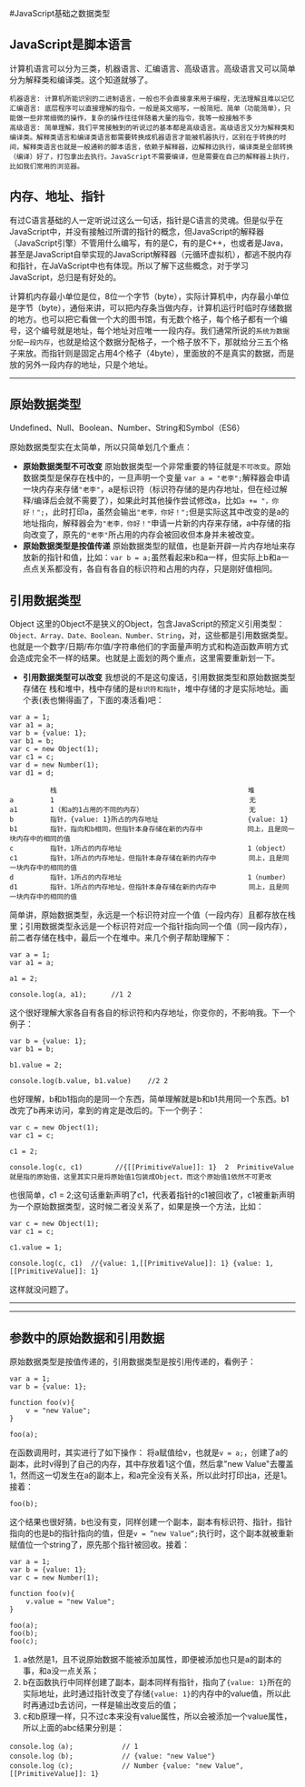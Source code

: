 #JavaScript基础之数据类型


JavaScript是脚本语言
---------------

计算机语言可以分为三类，机器语言、汇编语言、高级语言。高级语言又可以简单分为解释类和编译类。这个知道就够了。

```
机器语言: 计算机所能识别的二进制语言，一般也不会直接拿来用于编程，无法理解且难以记忆
汇编语言: 底层程序可以直接理解的指令，一般是英文缩写，一般简短、简单（功能简单），只能做一些非常细微的操作，复杂的操作往往伴随着大量的指令，我等一般接触不多
高级语言: 简单理解，我们平常接触到的听说过的基本都是高级语言。高级语言又分为解释类和编译类。解释类语言和编译类语言都需要转换成机器语言才能被机器执行，区别在于转换的时间，解释类语言也就是一般通称的脚本语言，依赖于解释器，边解释边执行，编译类是全部转换（编译）好了，打包拿出去执行。JavaScript不需要编译，但是需要在自己的解释器上执行，比如我们常用的浏览器。
```

内存、地址、指针
--------
有过C语言基础的人一定听说过这么一句话，指针是C语言的灵魂。但是似乎在JavaScript中，并没有接触过所谓的指针的概念，但JavaScript的解释器（JavaScript引擎）不管用什么编写，有的是C，有的是C++，也或者是Java，甚至是JavaScript自举实现的JavaScript解释器（元循环虚拟机），都逃不脱内存和指针，在JaVaScript中也有体现。所以了解下这些概念，对于学习JavaScript，总归是有好处的。

计算机内存最小单位是位，8位一个字节（byte），实际计算机中，内存最小单位是字节（byte），通俗来讲，可以把内存条当做内存，计算机运行时临时存储数据的地方。也可以把它看做一个大的图书馆，有无数个格子，每个格子都有一个编号，这个编号就是地址，每个地址对应唯一一段内存。我们通常所说的`系统为数据分配一段内存`，也就是给这个数据分配格子，一个格子放不下，那就给分三五个格子来放。而指针则是固定占用4个格子（4byte），里面放的不是真实的数据，而是放的另外一段内存的地址，只是个地址。

----------

原始数据类型
------

Undefined、Null、Boolean、Number、String和Symbol（ES6）

原始数据类型实在太简单，所以只简单划几个重点：
 - **原始数据类型不可改变** 原始数据类型一个非常重要的特征就是`不可改变`。原始数据类型是保存在栈中的，一旦声明一个变量 `var a = "老李";`解释器会申请一块内存来存储`"老李"`，a是标识符（标识符存储的是内存地址，但在经过解释/编译后会就不需要了），如果此时其他操作尝试修改a，比如`a += "，你好！";`，此时打印a，虽然会输出`"老李，你好！";`但是实际这其中改变的是a的地址指向，解释器会为`"老李，你好！"`申请一片新的内存来存储，a中存储的指向改变了，原先的`"老李"`所占用的内存会被回收但本身并未被改变。
 - **原始数据类型是按值传递** 原始数据类型的赋值，也是新开辟一片内存地址来存放新的指针和值，比如：`var b = a;`虽然看起来b和a一样，但实际上b和a一点点关系都没有，各自有各自的标识符和占用的内存，只是刚好值相同。

引用数据类型
------
Object
这里的Object不是狭义的Object，包含JavaScript的预定义引用类型：`Object、Array、Date、Boolean、Number、String`，对，这些都是引用数据类型。也就是一个数字/日期/布尔值/字符串他们的字面量声明方式和构造函数声明方式会造成完全不一样的结果。也就是上面划的两个重点，这里需要重新划一下。

 - **引用数据类型可以改变** 我想说的不是这句废话，引用数据类型和原始数据类型存储在 栈和堆中，栈中存储的是`标识符和指针`，堆中存储的才是实际地址。画个表(表也懒得画了，下面的凑活看)吧：

```
var a = 1;
var a1 = a;
var b = {value: 1};
var b1 = b;
var c = new Object(1);
var c1 = c;
var d = new Number(1);
var d1 = d;

          栈                                               堆    
a         1                                                无
a1        1（和a的1占用的不同的内存）                          无
b         指针，{value: 1}所占的内存地址                      {value: 1}
b1        指针，指向和b相同，但指针本身存储在新的内存中           同上，且是同一块内存中的相同的值
c         指针，1所占的内存地址                               1（object）
c1        指针，1所占的内存地址，但指针本身存储在新的内存中        同上，且是同一块内存中的相同的值
d         指针，1所占的内存地址                               1（number）
d1        指针，1所占的内存地址，但指针本身存储在新的内存中        同上，且是同一块内存中的相同的值
```
简单讲，原始数据类型，永远是一个标识符对应一个值（一段内存）且都存放在栈里；引用数据类型永远是一个标识符对应一个指针指向同一个值（同一段内存），前二者存储在栈中，最后一个在堆中。来几个例子帮助理解下：

```
var a = 1;
var a1 = a;

a1 = 2;

console.log(a, a1);      //1 2
```
这个很好理解大家各自有各自的标识符和内存地址，你变你的，不影响我。下一个例子：

```
var b = {value: 1};
var b1 = b;

b1.value = 2;

console.log(b.value, b1.value)    //2 2
```
也好理解，b和b1指向的是同一个东西，简单理解就是b和b1共用同一个东西。b1改完了b再来访问，拿到的肯定是改后的。下一个例子：

```
var c = new Object(1);
var c1 = c;

c1 = 2;

console.log(c, c1)        //{[[PrimitiveValue]]: 1}  2  PrimitiveValue就是指的原始值，这里其实只是将原始值1包装成Object，而这个原始值1依然不可更改
```
也很简单，c1 = 2;这句话重新声明了c1，代表着指针的c1被回收了，c1被重新声明为一个原始数据类型，这时候二者没关系了，如果是换一个方法，比如：

```
var c = new Object(1);
var c1 = c;

c1.value = 1;

console.log(c, c1)  //{value: 1,[[PrimitiveValue]]: 1} {value: 1,[[PrimitiveValue]]: 1} 
```
这样就没问题了。

----------

----------

## 参数中的原始数据和引用数据 ##
原始数据类型是按值传递的，引用数据类型是按引用传递的，看例子：

```
var a = 1;
var b = {value: 1};

function foo(v){
    v = "new Value";
}

foo(a);
```
在函数调用时，其实进行了如下操作：
将a赋值给v，也就是`v = a;`，创建了a的副本，此时v得到了自己的内存，其中存放着1这个值，然后拿"new Value"去覆盖1，然而这一切发生在a的副本上，和a完全没有关系，所以此时打印出a，还是1。接着：

```
foo(b);
```
这个结果也很好猜，b也没有变，同样创建一个副本，副本有标识符、指针，指针指向的也是b的指针指向的值，但是`v = ”new Value“;`执行时，这个副本就被重新赋值位一个string了，原先那个指针被回收。接着：

```
var a = 1;
var b = {value: 1};
var c = new Number(1);

function foo(v){
    v.value = "new Value";
}

foo(a);
foo(b);
foo(c);
```

 1. a依然是1，且不说原始数据不能被添加属性，即便被添加也只是a的副本的事，和a没一点关系；
 2. b在函数执行中同样创建了副本，副本同样有指针，指向了`{value: 1}`所在的实际地址，此时通过指针改变了存储`{value:
    1}`的内存中的value值，所以此时再通过b去访问，一样是输出改变后的值；
 3. c和b原理一样，只不过c本来没有value属性，所以会被添加一个value属性，所以上面的abc结果分别是：

```
console.log（a);            // 1
console.log（b);            // {value: "new Value"} 
console.log（c);            // Number {value: "new Value", [[PrimitiveValue]]: 1}
```

